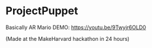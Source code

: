 # ProjectPuppet
Basically AR Mario
DEMO: https://youtu.be/9Twyjr6OLD0


(Made at the MakeHarvard hackathon in 24 hours)
